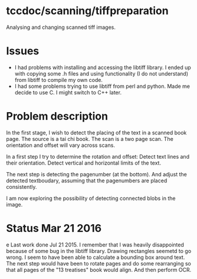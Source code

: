 # tccdoc/scanning/tiffpreparation
Analysing and changing scanned tiff images.

# Issues
* I had problems with installing and accessing the libtiff library. I ended up with copying some .h files and using functionality (I do not understand) from libtiff to compile my own code.
* I had some problems trying to use libtiff from perl and python. Made me decide to use C. I might switch to C++ later.



# Problem description

In the first stage, I wish to detect the placing of the text in a scanned
book page. The source is a tai chi book.
The scan is a two page scan. The orientation and offset will vary across
scans.

In a first step I try to determine the rotation and offset:
Detect text lines and their orientation.
Detect vertical and horizontal limits of the text.

The next step is detecting the pagenumber (at the bottom). And
adjust the detected textboudary, assuming that the pagenumbers are placed
consistently.

I am now exploring the possibility of detecting connected blobs in the
image. 

 
# Status Mar 21 2016
e
Last work done Jul 21 2015. I remember that I was heavily disappointed because of some bug
in the libtiff library. Drawing rectangles seemetd to go wrong. I seem to have been able to
calculate a bounding box around text. The next step would have been to rotate pages and do some 
rearranging so that all pages of the "13 treatises" book would align. And then perform OCR.
